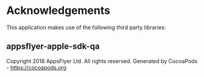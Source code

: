 # Acknowledgements
This application makes use of the following third party libraries:

## appsflyer-apple-sdk-qa

Copyright 2018 AppsFlyer Ltd. All rights reserved.
Generated by CocoaPods - https://cocoapods.org
